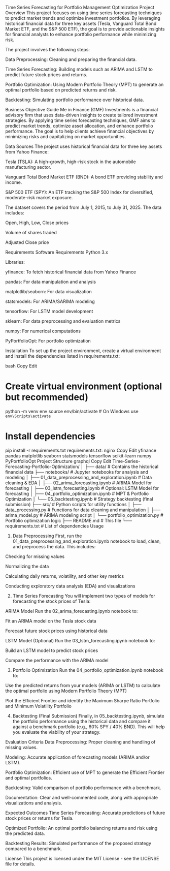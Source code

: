 Time Series Forecasting for Portfolio Management Optimization
Project Overview
This project focuses on using time series forecasting techniques to predict market trends and optimize investment portfolios. By leveraging historical financial data for three key assets (Tesla, Vanguard Total Bond Market ETF, and the S&P 500 ETF), the goal is to provide actionable insights for financial analysts to enhance portfolio performance while minimizing risk.

The project involves the following steps:

Data Preprocessing: Cleaning and preparing the financial data.

Time Series Forecasting: Building models such as ARIMA and LSTM to predict future stock prices and returns.

Portfolio Optimization: Using Modern Portfolio Theory (MPT) to generate an optimal portfolio based on predicted returns and risk.

Backtesting: Simulating portfolio performance over historical data.

Business Objective
Guide Me in Finance (GMF) Investments is a financial advisory firm that uses data-driven insights to create tailored investment strategies. By applying time series forecasting techniques, GMF aims to predict market trends, optimize asset allocation, and enhance portfolio performance. The goal is to help clients achieve financial objectives by minimizing risks and capitalizing on market opportunities.

Data Sources
The project uses historical financial data for three key assets from Yahoo Finance:

Tesla (TSLA): A high-growth, high-risk stock in the automobile manufacturing sector.

Vanguard Total Bond Market ETF (BND): A bond ETF providing stability and income.

S&P 500 ETF (SPY): An ETF tracking the S&P 500 Index for diversified, moderate-risk market exposure.

The dataset covers the period from July 1, 2015, to July 31, 2025. The data includes:

Open, High, Low, Close prices

Volume of shares traded

Adjusted Close price

Requirements
Software Requirements
Python 3.x

Libraries:

yfinance: To fetch historical financial data from Yahoo Finance

pandas: For data manipulation and analysis

matplotlib/seaborn: For data visualization

statsmodels: For ARIMA/SARIMA modeling

tensorflow: For LSTM model development

sklearn: For data preprocessing and evaluation metrics

numpy: For numerical computations

PyPortfolioOpt: For portfolio optimization

Installation
To set up the project environment, create a virtual environment and install the dependencies listed in requirements.txt:

bash
Copy
Edit
# Create virtual environment (optional but recommended)
python -m venv env
source env/bin/activate  # On Windows use `env\Scripts\activate`

# Install dependencies
pip install -r requirements.txt
requirements.txt:
nginx
Copy
Edit
yfinance
pandas
matplotlib
seaborn
statsmodels
tensorflow
scikit-learn
numpy
PyPortfolioOpt
Project Structure
graphql
Copy
Edit
Time-Series-Forecasting-Portfolio-Optimization/
│
├── data/                   # Contains the historical financial data
├── notebooks/               # Jupyter notebooks for analysis and modeling
│   ├── 01_data_preprocessing_and_exploration.ipynb  # Data cleaning & EDA
│   ├── 02_arima_forecasting.ipynb  # ARIMA Model for forecasting
│   ├── 03_lstm_forecasting.ipynb  # Optional: LSTM Model for forecasting
│   ├── 04_portfolio_optimization.ipynb  # MPT & Portfolio Optimization
│   └── 05_backtesting.ipynb  # Strategy backtesting (final submission)
├── src/                     # Python scripts for utility functions
│   ├── data_processing.py    # Functions for data cleaning and manipulation
│   ├── arima_model.py        # ARIMA modeling script
│   └── portfolio_optimization.py  # Portfolio optimization logic
├── README.md                # This file
└── requirements.txt          # List of dependencies
Usage
1. Data Preprocessing
First, run the 01_data_preprocessing_and_exploration.ipynb notebook to load, clean, and preprocess the data. This includes:

Checking for missing values

Normalizing the data

Calculating daily returns, volatility, and other key metrics

Conducting exploratory data analysis (EDA) and visualizations

2. Time Series Forecasting
You will implement two types of models for forecasting the stock prices of Tesla:

ARIMA Model
Run the 02_arima_forecasting.ipynb notebook to:

Fit an ARIMA model on the Tesla stock data

Forecast future stock prices using historical data

LSTM Model (Optional)
Run the 03_lstm_forecasting.ipynb notebook to:

Build an LSTM model to predict stock prices

Compare the performance with the ARIMA model

3. Portfolio Optimization
Run the 04_portfolio_optimization.ipynb notebook to:

Use the predicted returns from your models (ARIMA or LSTM) to calculate the optimal portfolio using Modern Portfolio Theory (MPT)

Plot the Efficient Frontier and identify the Maximum Sharpe Ratio Portfolio and Minimum Volatility Portfolio

4. Backtesting (Final Submission)
Finally, in 05_backtesting.ipynb, simulate the portfolio performance using the historical data and compare it against a benchmark portfolio (e.g., 60% SPY / 40% BND). This will help you evaluate the viability of your strategy.

Evaluation Criteria
Data Preprocessing: Proper cleaning and handling of missing values.

Modeling: Accurate application of forecasting models (ARIMA and/or LSTM).

Portfolio Optimization: Efficient use of MPT to generate the Efficient Frontier and optimal portfolios.

Backtesting: Valid comparison of portfolio performance with a benchmark.

Documentation: Clear and well-commented code, along with appropriate visualizations and analysis.

Expected Outcomes
Time Series Forecasting: Accurate predictions of future stock prices or returns for Tesla.

Optimized Portfolio: An optimal portfolio balancing returns and risk using the predicted data.

Backtesting Results: Simulated performance of the proposed strategy compared to a benchmark.

License
This project is licensed under the MIT License - see the LICENSE file for details.